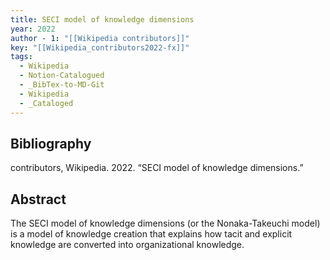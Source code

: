 ```yaml
---
title: SECI model of knowledge dimensions
year: 2022
author - 1: "[[Wikipedia contributors]]"
key: "[[Wikipedia_contributors2022-fx]]"
tags:
  - Wikipedia
  - Notion-Catalogued
  - _BibTex-to-MD-Git
  - Wikipedia
  - _Cataloged
---
```


## Bibliography
contributors, Wikipedia. 2022. “SECI model of knowledge dimensions.” 

## Abstract
The SECI model of knowledge dimensions (or the Nonaka-Takeuchi model) is a model of knowledge creation that explains how tacit and explicit knowledge are converted into organizational knowledge.